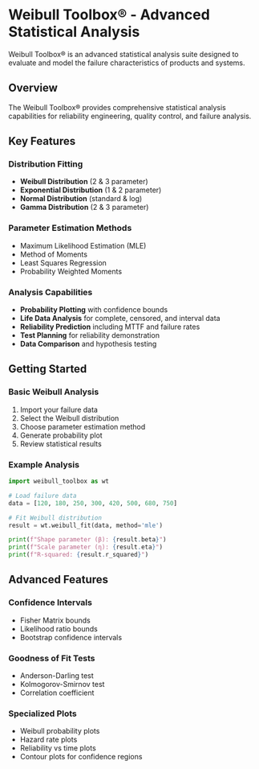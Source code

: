 # Weibull Toolbox® - Advanced Statistical Analysis

Weibull Toolbox® is an advanced statistical analysis suite designed to evaluate and model the failure characteristics of products and systems.

## Overview

The Weibull Toolbox® provides comprehensive statistical analysis capabilities for reliability engineering, quality control, and failure analysis.

## Key Features

### Distribution Fitting
- **Weibull Distribution** (2 & 3 parameter)
- **Exponential Distribution** (1 & 2 parameter)  
- **Normal Distribution** (standard & log)
- **Gamma Distribution** (2 & 3 parameter)

### Parameter Estimation Methods
- Maximum Likelihood Estimation (MLE)
- Method of Moments
- Least Squares Regression
- Probability Weighted Moments

### Analysis Capabilities
- **Probability Plotting** with confidence bounds
- **Life Data Analysis** for complete, censored, and interval data
- **Reliability Prediction** including MTTF and failure rates
- **Test Planning** for reliability demonstration
- **Data Comparison** and hypothesis testing

## Getting Started

### Basic Weibull Analysis

1. Import your failure data
2. Select the Weibull distribution
3. Choose parameter estimation method
4. Generate probability plot
5. Review statistical results

### Example Analysis

```python
import weibull_toolbox as wt

# Load failure data
data = [120, 180, 250, 300, 420, 500, 680, 750]

# Fit Weibull distribution
result = wt.weibull_fit(data, method='mle')

print(f"Shape parameter (β): {result.beta}")
print(f"Scale parameter (η): {result.eta}")
print(f"R-squared: {result.r_squared}")
```

## Advanced Features

### Confidence Intervals
- Fisher Matrix bounds
- Likelihood ratio bounds
- Bootstrap confidence intervals

### Goodness of Fit Tests
- Anderson-Darling test
- Kolmogorov-Smirnov test
- Correlation coefficient

### Specialized Plots
- Weibull probability plots
- Hazard rate plots
- Reliability vs time plots
- Contour plots for confidence regions